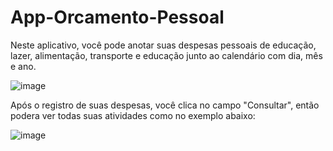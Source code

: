 # App-Orcamento-Pessoal

Neste aplicativo, você pode anotar suas despesas pessoais de educação, lazer, alimentação, transporte e educação junto ao calendário com dia, mês e ano.

![image](https://user-images.githubusercontent.com/100040429/214701302-024abd1f-968a-4097-aacd-1339220ae22d.png)

Após o registro de suas despesas, você clica no campo "Consultar", então podera ver todas suas atividades como no exemplo abaixo:

![image](https://user-images.githubusercontent.com/100040429/214704735-f1c33466-7e74-4e89-801e-12a50d0e3474.png)
